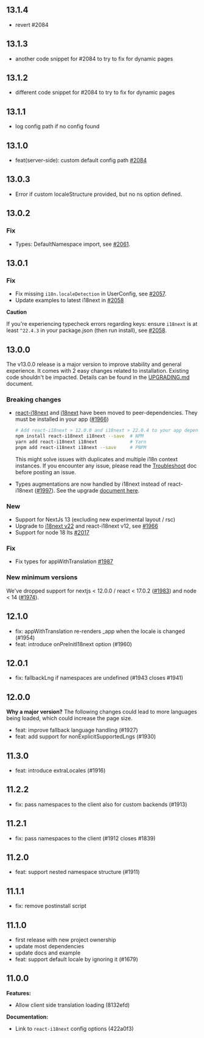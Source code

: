 ## 13.1.4

- revert #2084

## 13.1.3

- another code snippet for #2084 to try to fix for dynamic pages

## 13.1.2

- different code snippet for #2084 to try to fix for dynamic pages

## 13.1.1

- log config path if no config found

## 13.1.0

- feat(server-side): custom default config path [#2084](https://github.com/i18next/next-i18next/pull/2084)

## 13.0.3

- Error if custom localeStructure provided, but no ns option defined.

## 13.0.2

### Fix

- Types: DefaultNamespace import, see [#2061](https://github.com/i18next/next-i18next/pull/2061).

## 13.0.1

### Fix

- Fix missing `i18n.localeDetection` in UserConfig, see [#2057](https://github.com/i18next/next-i18next/pull/2057).
- Update examples to latest i18next in [#2058](https://github.com/i18next/next-i18next/pull/2058)

**Caution**

If you're experiencing typecheck errors regarding keys: ensure `i18next` is at least `^22.4.3` in your
package.json (then run install), see [#2058](https://github.com/i18next/next-i18next/pull/2058).


## 13.0.0

The v13.0.0 release is a major version to improve stability and general experience.
It comes with 2 easy changes related to installation. Existing code shouldn't be impacted.
Details can be found in the [UPGRADING.md](https://github.com/i18next/next-i18next/blob/master/UPGRADING.md#version-1300) document.

### Breaking changes

- [react-i18next](https://github.com/i18next/react-i18next) and [i18next](https://github.com/i18next/i18next)
  have been moved to peer-dependencies. They must be installed
  in your app ([#1966](https://github.com/i18next/next-i18next/pull/1966))

  ```bash
  # Add react-i18next > 12.0.0 and i18next > 22.0.4 to your app dependencies
  npm install react-i18next i18next --save  # NPM
  yarn add react-i18next i18next            # Yarn
  pnpm add react-i18next i18next --save     # PNPM
  ```

  This might solve issues with duplicates and multiple i18n context instances.
  If you encounter any issue, please read the [Troubleshoot](https://github.com/i18next/next-i18next/blob/master/TROUBLESHOOT.md) doc
  before posting an issue.

- Types augmentations are now handled by i18next instead of react-i18next ([#1997](https://github.com/i18next/next-i18next/pull/1997)).
  See the upgrade [document here](https://github.com/i18next/next-i18next/blob/master/UPGRADING.md#keys-typings).

### New

- Support for NextJs 13 (excluding new experimental layout / rsc)
- Upgrade to [i18next v22](https://github.com/i18next/i18next/releases) and react-i18next v12, see [#1966](https://github.com/i18next/next-i18next/pull/1966)
- Support for node 18 lts [#2017](https://github.com/i18next/next-i18next/pull/2017)

### Fix

- Fix types for appWithTranslation [#1987](https://github.com/i18next/next-i18next/pull/1987)

### New minimum versions

We've dropped support for nextjs < 12.0.0 / react < 17.0.2 ([#1983](https://github.com/i18next/next-i18next/pull/1983))
and node < 14 ([#1974](https://github.com/i18next/next-i18next/pull/1974)).

## 12.1.0

- fix: appWithTranslation re-renders \_app when the locale is changed (#1954)
- feat: introduce onPreInitI18next option (#1960)

## 12.0.1

- fix: fallbackLng if namespaces are undefined (#1943 closes #1941)

## 12.0.0

**Why a major version?**
The following changes could lead to more languages being loaded, which could increase the page size.

- feat: improve fallback language handling (#1927)
- feat: add support for nonExplicitSupportedLngs (#1930)

## 11.3.0

- feat: introduce extraLocales (#1916)

## 11.2.2

- fix: pass namespaces to the client also for custom backends (#1913)

## 11.2.1

- fix: pass namespaces to the client (#1912 closes #1839)

## 11.2.0

- feat: support nested namespace structure (#1911)

## 11.1.1

- fix: remove postinstall script

## 11.1.0

- first release with new project ownership
- update most dependencies
- update docs and example
- feat: support default locale by ignoring it (#1679)

## 11.0.0

**Features:**

- Allow client side translation loading (8132efd)

**Documentation:**

- Link to `react-i18next` config options (422a0f3)
